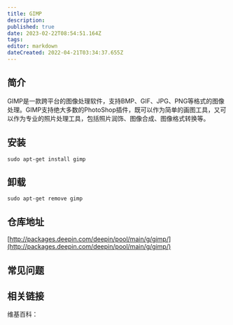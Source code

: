 ```yaml
---
title: GIMP
description: 
published: true
date: 2023-02-22T08:54:51.164Z
tags: 
editor: markdown
dateCreated: 2022-04-21T03:34:37.655Z
---
```


## 简介

GIMP是一款跨平台的图像处理软件，支持BMP、GIF、JPG、PNG等格式的图像处理。GIMP支持绝大多数的PhotoShop插件，既可以作为简单的画图工具，又可以作为专业的照片处理工具，包括照片润饰、图像合成、图像格式转换等。

## 安装

`sudo apt-get install gimp`

## 卸载

`sudo apt-get remove gimp`

## 仓库地址

[http://packages.deepin.com/deepin/pool/main/g/gimp/](http://packages.deepin.com/deepin/pool/main/g/gimp/)


## 常见问题


## 相关链接

维基百科：